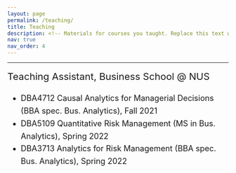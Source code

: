 ```yaml
---
layout: page
permalink: /teaching/
title: Teaching
description: <!-- Materials for courses you taught. Replace this text with your description. -->
nav: true
nav_order: 4
---
```


---


<div style="font-size: 18px; line-height: 1.6;">
  <div style="font-size: 22px;  margin-bottom: 10px;">
    Teaching Assistant, Business School @ NUS
  </div>
  <div>
    <ul>
      <li>DBA4712 Causal Analytics for Managerial Decisions (BBA spec. Bus. Analytics), Fall 2021</li>
      <li>DBA5109 Quantitative Risk Management (MS in Bus. Analytics), Spring 2022</li>
      <li>DBA3713 Analytics for Risk Management (BBA spec. Bus. Analytics), Spring 2022</li>
    </ul>
  </div>
</div>


<!--
#### Teaching Assistant, Business School @ NUS

- DBA4712 Causal Analytics for Managerial Decisions (BBA spec. Bus. Analytics), Fall 2021
- DBA5109 Quantitative Risk Management (MS in Bus. Analytics), Spring 2022
- DBA3713 Analytics for Risk Management (BBA spec. Bus. Analytics), Spring 2022
-->
